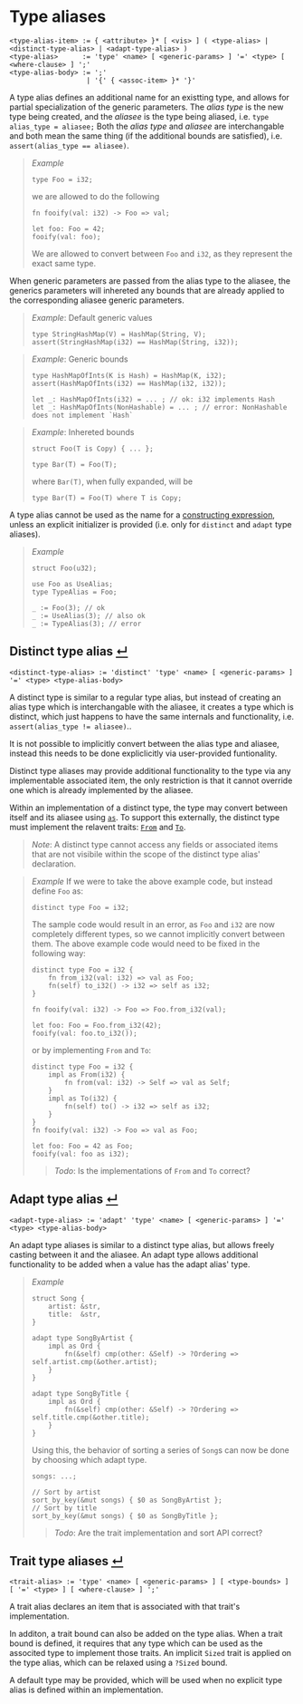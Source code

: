 # Type aliases
```
<type-alias-item> := { <attribute> }* [ <vis> ] ( <type-alias> | <distinct-type-alias> | <adapt-type-alias> )
<type-alias>      := 'type' <name> [ <generic-params> ] '=' <type> [ <where-clause> ] ';'
<type-alias-body> := ';'
                   | '{' { <assoc-item> }* '}'
```

A type alias defines an additional name for an existting type, and allows for partial specialization of the generic parameters.
The _alias type_ is the new type being created, and the _aliasee_ is the type being aliased, i.e. `type alias_type = aliasee;`
Both the _alias type_ and _aliasee_ are interchangable and both mean the same thing (if the additional bounds are satisfied), i.e. `assert(alias_type == aliasee)`.

> _Example_
> ```
> type Foo = i32;
> ```
> we are allowed to do the following
> ```
> fn fooify(val: i32) -> Foo => val;
> 
> let foo: Foo = 42;
> fooify(val: foo);
> ```
> We are allowed to convert between `Foo` and `i32`, as they represent the exact same type.

When generic parameters are passed from the alias type to the aliasee, the generics parameters will inhereted any bounds that are already applied to the corresponding aliasee generic parameters.

> _Example_: Default generic values
> ```
> type StringHashMap(V) = HashMap(String, V);
> assert(StringHashMap(i32) == HashMap(String, i32));
> ```

> _Example_: Generic bounds
> ```
> type HashMapOfInts(K is Hash) = HashMap(K, i32);
> assert(HashMapOfInts(i32) == HashMap(i32, i32));
> 
> let _: HashMapOfInts(i32) = ... ; // ok: i32 implements Hash
> let _: HashMapOfInts(NonHashable) = ... ; // error: NonHashable does not implement `Hash`
> ```

> _Example_: Inhereted bounds
> ```
> struct Foo(T is Copy) { ... };
> 
> type Bar(T) = Foo(T);
> ```
> where `Bar(T)`, when fully expanded, will be
> ```
> type Bar(T) = Foo(T) where T is Copy;
> ```

A type alias cannot be used as the name for a [constructing expression], unless an explicit initializer is provided (i.e. only for `distinct` and `adapt` type aliases).

> _Example_
> ```
> struct Foo(u32);
> 
> use Foo as UseAlias;
> type TypeAlias = Foo;
> 
> _ := Foo(3); // ok
> _ := UseAlias(3); // also ok
> _ := TypeAlias(3); // error
> ```

## Distinct type alias [↵](#type-aliases)
```
<distinct-type-alias> := 'distinct' 'type' <name> [ <generic-params> ] '=' <type> <type-alias-body>
```

A distinct type is similar to a regular type alias, but instead of creating an alias type which is interchangable with the aliasee, it creates a type which is distinct, which just happens to have the same internals and functionality, i.e. `assert(alias_type != aliasee)`..

It is not possible to implicitly convert between the alias type and aliasee, instead this needs to be done expliclicitly via user-provided funtionality.

Distinct type aliases may provide additional functionality to the type via any implementable associated item, the only restriction is that it cannot override one which is already implemented by the aliasee.

Within an implementation of a distinct type, the type may convert between itself and its aliasee using [`as`].
To support this externally, the distinct type must implement the relavent traits: [`From`] and [`To`].

> _Note_: A distinct type cannot access any fields or associated items that are not visibile within the scope of the distinct type alias' declaration.

> _Example_
> If we were to take the above example code, but instead define `Foo` as:
> ```
> distinct type Foo = i32;
> ```
> The sample code would result in an error, as `Foo` and `i32` are now completely different types, so we cannot implicitly convert between them.
> The above example code would need to be fixed in the following way:
> ```
> distinct type Foo = i32 {
>     fn from_i32(val: i32) => val as Foo;
>     fn(self) to_i32() -> i32 => self as i32;
> }
> 
> fn fooify(val: i32) -> Foo => Foo.from_i32(val);
> 
> let foo: Foo = Foo.from_i32(42);
> fooify(val: foo.to_i32());
> ```
> or by implementing `From` and `To`:
> ```
> distinct type Foo = i32 {
>     impl as From(i32) {
>         fn from(val: i32) -> Self => val as Self;
>     }
>     impl as To(i32) {
>         fn(self) to() -> i32 => self as i32;
>     }
> }
> fn fooify(val: i32) -> Foo => val as Foo;
> 
> let foo: Foo = 42 as Foo;
> fooify(val: foo as i32);
> ```
>
> > _Todo_: Is the implementations of `From` and `To` correct?

## Adapt type alias [↵](#type-aliases)
```
<adapt-type-alias> := 'adapt' 'type' <name> [ <generic-params> ] '=' <type> <type-alias-body>
```

An adapt type aliases is similar to a distinct type alias, but allows freely casting between it and the aliasee.
An adapt type allows additional functionality to be added when a value has the adapt alias' type.

> _Example_
> ```
> struct Song {
>     artist: &str,
>     title:  &str,
> }
> 
> adapt type SongByArtist {
>     impl as Ord {
>         fn(&self) cmp(other: &Self) -> ?Ordering => self.artist.cmp(&other.artist);
>     }
> }
> 
> adapt type SongByTitle {
>     impl as Ord {
>         fn(&self) cmp(other: &Self) -> ?Ordering => self.title.cmp(&other.title);
>     }
> }
> ```
> Using this, the behavior of sorting a series of `Song`s can now be done by choosing which adapt type.
> ```
> songs: ...;
> 
> // Sort by artist
> sort_by_key(&mut songs) { $0 as SongByArtist };
> // Sort by title
> sort_by_key(&mut songs) { $0 as SongByTitle };
> ```
>
> > _Todo_: Are the trait implementation and sort API correct?

## Trait type aliases [↵](#type-aliases)
```
<trait-alias> := 'type' <name> [ <generic-params> ] [ <type-bounds> ] [ '=' <type> ] [ <where-clause> ] ';'
```

A trait alias declares an item that is associated with that trait's implementation.

In additon, a trait bound can also be added on the type alias.
When a trait bound is defined, it requires that any type which can be used as the associted type to implement those traits.
An implicit `Sized` trait is applied on the type alias, which can be relaxed using a `?Sized` bound.

A default type may be provided, which will be used when no explicit type alias is defined within an implementation.


[`From`]:                  #distinct-type-alias- "Todo: Link to docs"
[`To`]:                    #distinct-type-alias- "Todo: Link to docs"
[constructing expression]: ../expressions/constructing-expressions.md
[`as`]:                    ../expressions/type-cast-expressions.md
[above example code]: #